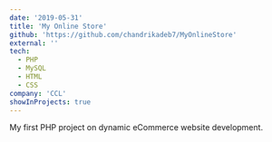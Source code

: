 ```yaml
---
date: '2019-05-31'
title: 'My Online Store'
github: 'https://github.com/chandrikadeb7/MyOnlineStore'
external: ''
tech:
  - PHP
  - MySQL
  - HTML
  - CSS
company: 'CCL'
showInProjects: true
---
```


My first PHP project on dynamic eCommerce website development.
